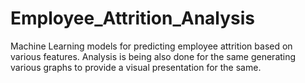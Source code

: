 # Employee_Attrition_Analysis
Machine Learning models for predicting employee attrition based on various features. Analysis is being also done for the same generating various graphs to provide a visual presentation for the same. 

